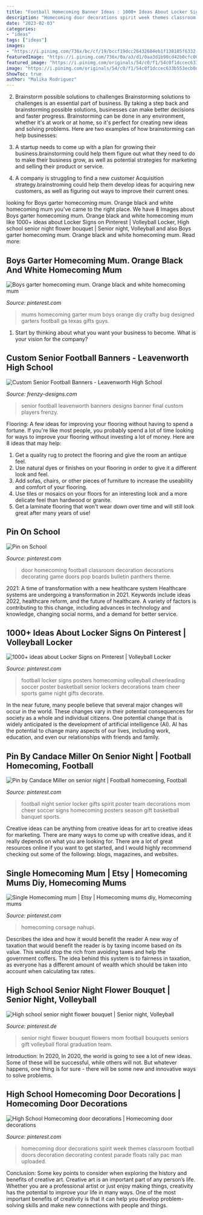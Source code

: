 ```yaml
---
title: "Football Homecoming Banner Ideas : 1000+ Ideas About Locker Signs On Pinterest"
description: "Homecoming door decorations spirit week themes classroom football doors decoration decorating contest parade floats rally pac man uploaded"
date: "2023-02-03"
categories:
- "ideas"
tags: ["ideas"]
images:
- "https://i.pinimg.com/736x/bc/cf/19/bccf19dcc26432684eb1f138105f6332--football-stuff-football-gift.jpg?b=t"
featuredImage: "https://i.pinimg.com/736x/0a/a3/d1/0aa3d1b98cd42b0cfc00cf5eecd35091.jpg"
featured_image: "https://i.pinimg.com/originals/54/c0/f1/54c0f1dccec633b553ecb0df9652c980.jpg"
image: "https://i.pinimg.com/originals/54/c0/f1/54c0f1dccec633b553ecb0df9652c980.jpg"
ShowToc: true
author: "Malika Rodriguez"
---
```



2. Brainstorm possible solutions to challenges
Brainstorming solutions to challenges is an essential part of business. By taking a step back and brainstorming possible solutions, businesses can make better decisions and faster progress. Brainstorming can be done in any environment, whether it's at work or at home, so it's perfect for creating new ideas and solving problems. Here are two examples of how brainstorming can help businesses: 
1. A startup needs to come up with a plan for growing their business.brainstorming could help them figure out what they need to do to make their business grow, as well as potential strategies for marketing and selling their product or service.

2. A company is struggling to find a new customer Acquisition strategy.brainstroming could help them develop ideas for acquiring new customers, as well as figuring out ways to improve their current ones.

	

		
looking for Boys garter homecoming mum. Orange black and white homecoming mum you've came to the right place. We have 8 Images about Boys garter homecoming mum. Orange black and white homecoming mum like 1000+ ideas about Locker Signs on Pinterest | Volleyball Locker, High school senior night flower bouquet | Senior night, Volleyball and also Boys garter homecoming mum. Orange black and white homecoming mum. Read more:
		
    
## Boys Garter Homecoming Mum. Orange Black And White Homecoming Mum

<img loading=lazy src="https://i.pinimg.com/736x/c8/1f/0d/c81f0d26e1b248bad31435ca54553e43--homecoming-mums-garter.jpg" onerror="this.onerror=null;this.src='https://tse2.mm.bing.net/th?id=OIP.c_2win00eC_3xI6egNdOQgHaNK&amp;pid=15.1';" alt="Boys garter homecoming mum. Orange black and white homecoming mum">

_Source: pinterest.com_

>mums homecoming garter mum boys orange diy crafty bug designed garters football ga texas gifts guys. 

	

1) Start by thinking about what you want your business to become. What is your vision for the company?

    
## Custom Senior Football Banners - Leavenworth High School

<img loading=lazy src="http://www.frenzy-designs.com/store/sc_images/products/943_large_image.jpg" onerror="this.onerror=null;this.src='https://tse2.mm.bing.net/th?id=OIP.mQmbbiw3jeZXbq1i4LNXmQHaLG&amp;pid=15.1';" alt="Custom Senior Football Banners - Leavenworth High School">

_Source: frenzy-designs.com_

>senior football leavenworth banners designs banner final custom players frenzy. 

	

Flooring: A few ideas for improving your flooring without having to spend a fortune.
If you're like most people, you probably spend a lot of time looking for ways to improve your flooring without investing a lot of money. Here are 8 ideas that may help: 
1. Get a quality rug to protect the flooring and give the room an antique feel. 
2. Use natural dyes or finishes on your flooring in order to give it a different look and feel. 
3. Add sofas, chairs, or other pieces of furniture to increase the useability and comfort of your flooring. 
4. Use tiles or mosaics on your floors for an interesting look and a more delicate feel than hardwood or granite. 
5. Get a laminate flooring that won't wear down over time and will still look great after many years of use! 

    
## Pin On School

<img loading=lazy src="https://i.pinimg.com/736x/0a/a3/d1/0aa3d1b98cd42b0cfc00cf5eecd35091.jpg" onerror="this.onerror=null;this.src='https://tse4.mm.bing.net/th?id=OIP.FawsB4Fnnvj4kTtOS7knXwHaJ4&amp;pid=15.1';" alt="Pin on School">

_Source: pinterest.com_

>door homecoming football classroom decoration decorations decorating game doors pop boards bulletin panthers theme. 

	

2021: A time of transformation with a new healthcare system
Healthcare systems are undergoing a transformation in 2021. Keywords include ideas 2022, healthcare reform, and the future of healthcare. A variety of factors is contributing to this change, including advances in technology and knowledge, changing social norms, and a demand for better service.

    
## 1000+ Ideas About Locker Signs On Pinterest | Volleyball Locker

<img loading=lazy src="https://s-media-cache-ak0.pinimg.com/736x/c0/bb/79/c0bb7912f6686702cffdb63b77e6d50a.jpg" onerror="this.onerror=null;this.src='https://tse3.mm.bing.net/th?id=OIP.fXKYSvQB8z0yTmxz94jVAQHaJ3&amp;pid=15.1';" alt="1000+ ideas about Locker Signs on Pinterest | Volleyball Locker">

_Source: pinterest.com_

>football locker signs posters homecoming volleyball cheerleading soccer poster basketball senior lockers decorations team cheer sports game night gifts decorate. 

	

In the near future, many people believe that several major changes will occur in the world. These changes vary in their potential consequences for society as a whole and individual citizens. One potential change that is widely anticipated is the development of artificial intelligence (AI). AI has the potential to change many aspects of our lives, including work, education, and even our relationships with friends and family.

    
## Pin By Candace Miller On Senior Night | Football Homecoming, Football

<img loading=lazy src="https://i.pinimg.com/736x/bc/cf/19/bccf19dcc26432684eb1f138105f6332--football-stuff-football-gift.jpg?b=t" onerror="this.onerror=null;this.src='https://tse3.mm.bing.net/th?id=OIP.bE9XDez7wmPL6VTgCa_6rwHaJ3&amp;pid=15.1';" alt="Pin by Candace Miller on senior night | Football homecoming, Football">

_Source: pinterest.com_

>football night senior locker gifts spirit poster team decorations mom cheer soccer signs homecoming posters season gift basketball banquet sports. 

	

Creative ideas can be anything from creative ideas for art to creative ideas for marketing. There are many ways to come up with creative ideas, and it really depends on what you are looking for. There are a lot of great resources online if you want to get started, and I would highly recommend checking out some of the following: blogs, magazines, and websites.

    
## Single Homecoming Mum | Etsy | Homecoming Mums Diy, Homecoming Mums

<img loading=lazy src="https://i.pinimg.com/736x/ff/4a/16/ff4a16b0608d4a67665af838eda63e4e.jpg" onerror="this.onerror=null;this.src='https://tse1.mm.bing.net/th?id=OIP.DeMk7RdzwokdkpaqlhnuygHaOJ&amp;pid=15.1';" alt="Single Homecoming mum | Etsy | Homecoming mums diy, Homecoming mums">

_Source: pinterest.com_

>homecoming corsage nahupi. 

	

Describes the idea and how it would benefit the reader
A new way of taxation that would benefit the reader is by taxing income based on its value. This would stop the rich from avoiding taxes and help the government coffers. The idea behind this system is to fairness in taxation, as everyone has a different amount of wealth which should be taken into account when calculating tax rates.

    
## High School Senior Night Flower Bouquet | Senior Night, Volleyball

<img loading=lazy src="https://i.pinimg.com/originals/54/c0/f1/54c0f1dccec633b553ecb0df9652c980.jpg" onerror="this.onerror=null;this.src='https://tse1.mm.bing.net/th?id=OIP.StE0lqaERKCYbqjguYnAGgHaJ4&amp;pid=15.1';" alt="High school senior night flower bouquet | Senior night, Volleyball">

_Source: pinterest.de_

>senior night flower bouquet flowers mom football bouquets seniors gift volleyball floral graduation team. 

	

Introduction: In 2020,
In 2020, the world is going to see a lot of new ideas. Some of these will be successful, while others will not. But whatever happens, one thing is for sure - there will be some new and innovative ways to solve problems.

    
## High School Homecoming Door Decorations | Homecoming Door Decorations

<img loading=lazy src="https://i.pinimg.com/736x/76/52/46/765246b8a8063e23a493ce49ed1cea9b--high-school-homecoming-homecoming-ideas.jpg" onerror="this.onerror=null;this.src='https://tse4.mm.bing.net/th?id=OIP.3Lsqaq4hf9jDn5kvrvF7KAHaHa&amp;pid=15.1';" alt="High School Homecoming door decorations | Homecoming door decorations">

_Source: pinterest.com_

>homecoming door decorations spirit week themes classroom football doors decoration decorating contest parade floats rally pac man uploaded. 

	

Conclusion: Some key points to consider when exploring the history and benefits of creative art.
Creative art is an important part of any person’s life. Whether you are a professional artist or just enjoy making things, creativity has the potential to improve your life in many ways. One of the most important benefits of creativity is that it can help you develop problem-solving skills and make new connections with people and things.


